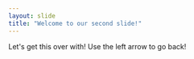 ```yaml
---
layout: slide
title: "Welcome to our second slide!"
---
```

Let's get this over with!
Use the left arrow to go back!
